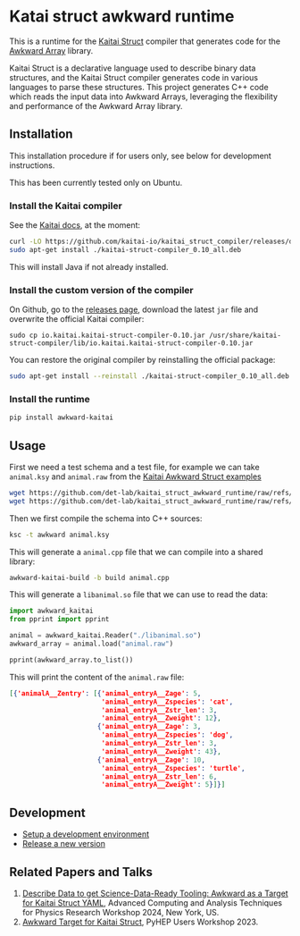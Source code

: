 # Katai struct awkward runtime

This is a runtime for the [Kaitai Struct](https://kaitai.io/) compiler that generates code for the [Awkward Array](https://awkward-array.org/) library.

Kaitai Struct is a declarative language used to describe binary data structures, and the Kaitai Struct compiler generates code in various languages to parse these structures. This project generates C++ code which reads the input data into Awkward Arrays, leveraging the flexibility and performance of the Awkward Array library.

## Installation

This installation procedure if for users only, see below for development instructions.

This has been currently tested only on Ubuntu.

### Install the Kaitai compiler

See the [Kaitai docs](https://kaitai.io/#download), at the moment:

```bash
curl -LO https://github.com/kaitai-io/kaitai_struct_compiler/releases/download/0.10/kaitai-struct-compiler_0.10_all.deb
sudo apt-get install ./kaitai-struct-compiler_0.10_all.deb
```

This will install Java if not already installed.

### Install the custom version of the compiler

On Github, go to the [releases page](https://github.com/det-lab/kaitai_struct_awkward_runtime/releases), download the latest `jar` file and overwrite the official Kaitai compiler:

    sudo cp io.kaitai.kaitai-struct-compiler-0.10.jar /usr/share/kaitai-struct-compiler/lib/io.kaitai.kaitai-struct-compiler-0.10.jar

You can restore the original compiler by reinstalling the official package:
```bash
sudo apt-get install --reinstall ./kaitai-struct-compiler_0.10_all.deb
```

### Install the runtime

```bash
pip install awkward-kaitai
```

## Usage

First we need a test schema and a test file, for example we can take `animal.ksy` and `animal.raw` from the [Kaitai Awkward Struct examples](https://github.com/det-lab/kaitai_struct_awkward_runtime/tree/main/example_data)

```bash
wget https://github.com/det-lab/kaitai_struct_awkward_runtime/raw/refs/heads/main/example_data/schemas/animal.ksy
wget https://github.com/det-lab/kaitai_struct_awkward_runtime/raw/refs/heads/main/example_data/data/animal.raw
```

Then we first compile the schema into C++ sources:

```bash
ksc -t awkward animal.ksy
```

This will generate a `animal.cpp` file that we can compile into a shared library:

```bash
awkward-kaitai-build -b build animal.cpp
```

This will generate a `libanimal.so` file that we can use to read the data:

```python
import awkward_kaitai
from pprint import pprint

animal = awkward_kaitai.Reader("./libanimal.so")
awkward_array = animal.load("animal.raw")

pprint(awkward_array.to_list())
```

This will print the content of the `animal.raw` file:

```json
[{'animalA__Zentry': [{'animal_entryA__Zage': 5,
                       'animal_entryA__Zspecies': 'cat',
                       'animal_entryA__Zstr_len': 3,
                       'animal_entryA__Zweight': 12},
                      {'animal_entryA__Zage': 3,
                       'animal_entryA__Zspecies': 'dog',
                       'animal_entryA__Zstr_len': 3,
                       'animal_entryA__Zweight': 43},
                      {'animal_entryA__Zage': 10,
                       'animal_entryA__Zspecies': 'turtle',
                       'animal_entryA__Zstr_len': 6,
                       'animal_entryA__Zweight': 5}]}]
```

## Development

* [Setup a development environment](./development.md)
* [Release a new version](./release.md)

## Related Papers and Talks
1. [Describe Data to get Science-Data-Ready Tooling: Awkward as a Target for Kaitai Struct YAML](https://indico.cern.ch/event/1330797/contributions/5796564/), Advanced Computing and Analysis Techniques for Physics Research Workshop 2024, New York, US.
2. [Awkward Target for Kaitai Struct](https://indico.cern.ch/event/1252095/contributions/5592420/), PyHEP Users Workshop 2023.